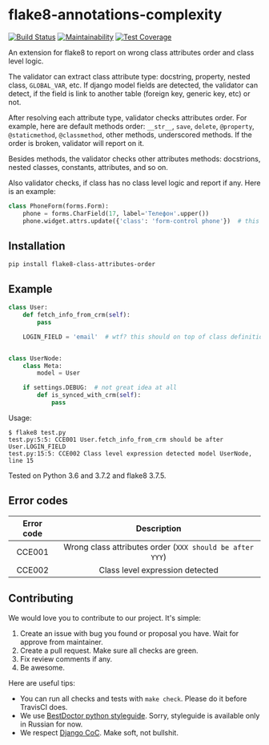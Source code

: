 # flake8-annotations-complexity

[![Build Status](https://travis-ci.org/best-doctor/flake8-class-attributes-order.svg?branch=master)](https://travis-ci.org/best-doctor/flake8-class-attributes-order)
[![Maintainability](https://api.codeclimate.com/v1/badges/28b7cd9d0714ec4b93a3/maintainability)](https://codeclimate.com/github/best-doctor/flake8-class-attributes-order/maintainability)
[![Test Coverage](https://api.codeclimate.com/v1/badges/28b7cd9d0714ec4b93a3/test_coverage)](https://codeclimate.com/github/best-doctor/flake8-class-attributes-order/test_coverage)


An extension for flake8 to report on wrong class attributes order and class level logic.

The validator can extract class attribute type: docstring, property, nested class,
`GLOBAL_VAR`, etc.
If django model fields are detected, the validator can detect,
if the field is link to another table (foreign key, generic key, etc) or not.

After resolving each attribute type, validator checks attributes order.
For example, here are default methods order: `__str__`, `save`, `delete`, `@property`,
`@staticmethod`, `@classmethod`, other methods, underscored methods.
If the order is broken, validator will report on it.

Besides methods, the validator checks other attributes methods: docstrions, nested classes,
constants, attributes, and so on.

Also validator checks, if class has no class level logic and report if any. Here is an example:

```python
class PhoneForm(forms.Form):
    phone = forms.CharField(17, label='Телефон'.upper())
    phone.widget.attrs.update({'class': 'form-control phone'})  # this should happens in __init__!

```


## Installation

    pip install flake8-class-attributes-order


## Example

```python
class User:
    def fetch_info_from_crm(self):
        pass

    LOGIN_FIELD = 'email'  # wtf? this should on top of class definition!


class UserNode:
    class Meta:
        model = User

    if settings.DEBUG:  # not great idea at all
        def is_synced_with_crm(self):
            pass

```
Usage:

```terminal
$ flake8 test.py
test.py:5:5: CCE001 User.fetch_info_from_crm should be after User.LOGIN_FIELD
test.py:15:5: CCE002 Class level expression detected model UserNode, line 15
```

Tested on Python 3.6 and 3.7.2 and flake8 3.7.5.


## Error codes

| Error code |                     Description                          |
|:----------:|:--------------------------------------------------------:|
|   CCE001   | Wrong class attributes order (`XXX should be after YYY`) |
|   CCE002   | Class level expression detected                          |


## Contributing

We would love you to contribute to our project. It's simple:

1. Create an issue with bug you found or proposal you have. Wait for approve from maintainer.
2. Create a pull request. Make sure all checks are green.
3. Fix review comments if any.
4. Be awesome.

Here are useful tips:

- You can run all checks and tests with `make check`. Please do it before TravisCI does.
- We use [BestDoctor python styleguide](https://github.com/best-doctor/guides/blob/master/guides/python_styleguide.md). Sorry, styleguide is available only in Russian for now.
- We respect [Django CoC](https://www.djangoproject.com/conduct/). Make soft, not bullshit.
